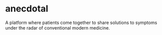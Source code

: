 # anecdotal

A platform where patients come together to share solutions to symptoms under the radar of conventional modern medicine.


